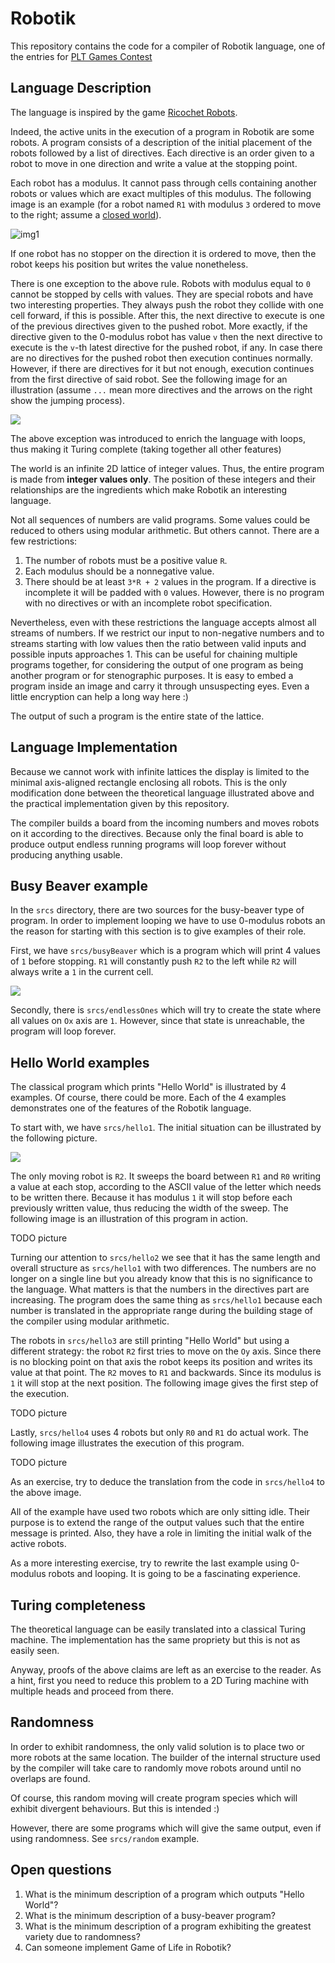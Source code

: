 Robotik
=======

This repository contains the code for a compiler of Robotik language, one of
the entries for [PLT Games Contest](http://www.pltgames.com/competition/2012/12)

Language Description
--------------------

The language is inspired by the game [Ricochet Robots](http://en.wikipedia.org/wiki/Ricochet_Robot).

Indeed, the active units in the execution of a program in Robotik are some
robots. A program consists of a description of the initial placement of the
robots followed by a list of directives. Each directive is an order given to a
robot to move in one direction and write a value at the stopping point.

Each robot has a modulus. It cannot pass through cells containing another
robots or values which are exact multiples of this modulus. The following
image is an example (for a robot named `R1` with modulus `3` ordered to move
to the right; assume a [closed world](http://en.wikipedia.org/wiki/Closed_world_assumption)).

![img1](http://s19.postimage.org/xp755y7tf/moving.png)

If one robot has no stopper on the direction it is ordered to move, then the
robot keeps his position but writes the value nonetheless.

There is one exception to the above rule. Robots with modulus equal to `0`
cannot be stopped by cells with values. They are special robots and have two
interesting properties. They always push the robot they collide with one cell
forward, if this is possible. After this, the next directive to execute is one
of the previous directives given to the pushed robot. More exactly, if the
directive given to the 0-modulus robot has value `v` then the next directive
to execute is the `v`-th latest directive for the pushed robot, if any. In
case there are no directives for the pushed robot then execution continues
normally. However, if there are directives for it but not enough, execution
continues from the first directive of said robot. See the following image for
an illustration (assume `...` mean more directives and the arrows on the right
show the jumping process).

![](http://s19.postimage.org/pxqf7e3o3/0mod.png)

The above exception was introduced to enrich the language with loops, thus
making it Turing complete (taking together all other features)

The world is an infinite 2D lattice of integer values. Thus, the entire
program is made from **integer values only**. The position of these integers
and their relationships are the ingredients which make Robotik an interesting
language.

Not all sequences of numbers are valid programs. Some values could be reduced
to others using modular arithmetic. But others cannot. There are a few
restrictions:

1. The number of robots must be a positive value `R`.
1. Each modulus should be a nonnegative value.
1. There should be at least `3*R + 2` values in the program. If a directive is
   incomplete it will be padded with `0` values. However, there is no program
   with no directives or with an incomplete robot specification.

Nevertheless, even with these restrictions the language accepts almost all
streams of numbers. If we restrict our input to non-negative numbers and to
streams starting with low values then the ratio between valid inputs and
possible inputs approaches 1. This can be useful for chaining multiple
programs together, for considering the output of one program as being another
program or for stenographic purposes. It is easy to embed a program inside an
image and carry it through unsuspecting eyes. Even a little encryption can
help a long way here :)

The output of such a program is the entire state of the lattice.

Language Implementation
-----------------------

Because we cannot work with infinite lattices the display is limited to the
minimal axis-aligned rectangle enclosing all robots. This is the only
modification done between the theoretical language illustrated above and the
practical implementation given by this repository.

The compiler builds a board from the incoming numbers and moves robots on it
according to the directives. Because only the final board is able to produce
output endless running programs will loop forever without producing anything
usable.

Busy Beaver example
-------------------

In the `srcs` directory, there are two sources for the busy-beaver type of
program. In order to implement looping we have to use 0-modulus robots an the
reason for starting with this section is to give examples of their role.

First, we have `srcs/busyBeaver` which is a program which will print 4 values
of `1` before stopping. `R1` will constantly push `R2` to the left while `R2`
will always write a `1` in the current cell.

![](http://s19.postimage.org/qbrr6znrn/beaver.png)

Secondly, there is `srcs/endlessOnes` which will try to create the state where
all values on `Ox` axis are `1`. However, since that state is unreachable, the
program will loop forever.

Hello World examples
--------------------

The classical program which prints "Hello World" is illustrated by 4 examples.
Of course, there could be more. Each of the 4 examples demonstrates one of the
features of the Robotik language.

To start with, we have `srcs/hello1`. The initial situation can be illustrated
by the following picture.

![](http://s19.postimage.org/lr5ks242b/hw1.png)

The only moving robot is `R2`. It sweeps the board between `R1` and `R0`
writing a value at each stop, according to the ASCII value of the letter which
needs to be written there. Because it has modulus `1` it will stop before each
previously written value, thus reducing the width of the sweep. The following
image is an illustration of this program in action.

TODO picture

Turning our attention to `srcs/hello2` we see that it has the same length and
overall structure as `srcs/hello1` with two differences. The numbers are no
longer on a single line but you already know that this is no significance to
the language. What matters is that the numbers in the directives part are
increasing. The program does the same thing as `srcs/hello1` because each
number is translated in the appropriate range during the building stage of the
compiler using modular arithmetic.

The robots in `srcs/hello3` are still printing "Hello World" but using a
different strategy: the robot `R2` first tries to move on the `Oy` axis. Since
there is no blocking point on that axis the robot keeps its position and
writes its value at that point. The `R2` moves to `R1` and backwards. Since
its modulus is `1` it will stop at the next position. The following image
gives the first step of the execution.

TODO picture

Lastly, `srcs/hello4` uses 4 robots but only `R0` and `R1` do actual work. The
following image illustrates the execution of this program.

TODO picture

As an exercise, try to deduce the translation from the code in `srcs/hello4`
to the above image.

All of the example have used two robots which are only sitting idle. Their
purpose is to extend the range of the output values such that the entire
message is printed. Also, they have a role in limiting the initial walk of the
active robots.

As a more interesting exercise, try to rewrite the last example using 0-modulus
robots and looping. It is going to be a fascinating experience.

Turing completeness
------------------

The theoretical language can be easily translated into a classical Turing
machine. The implementation has the same propriety but this is not as easily
seen.

Anyway, proofs of the above claims are left as an exercise to the reader. As a
hint, first you need to reduce this problem to a 2D Turing machine with
multiple heads and proceed from there.

Randomness
----------

In order to exhibit randomness, the only valid solution is to place two or
more robots at the same location. The builder of the internal structure used
by the compiler will take care to randomly move robots around until no
overlaps are found.

Of course, this random moving will create program species which will exhibit
divergent behaviours. But this is intended :)

However, there are some programs which will give the same output, even if
using randomness. See `srcs/random` example.

Open questions
--------------

1. What is the minimum description of a program which outputs "Hello World"?
1. What is the minimum description of a busy-beaver program?
1. What is the minimum description of a program exhibiting the greatest
   variety due to randomness?
1. Can someone implement Game of Life in Robotik?
